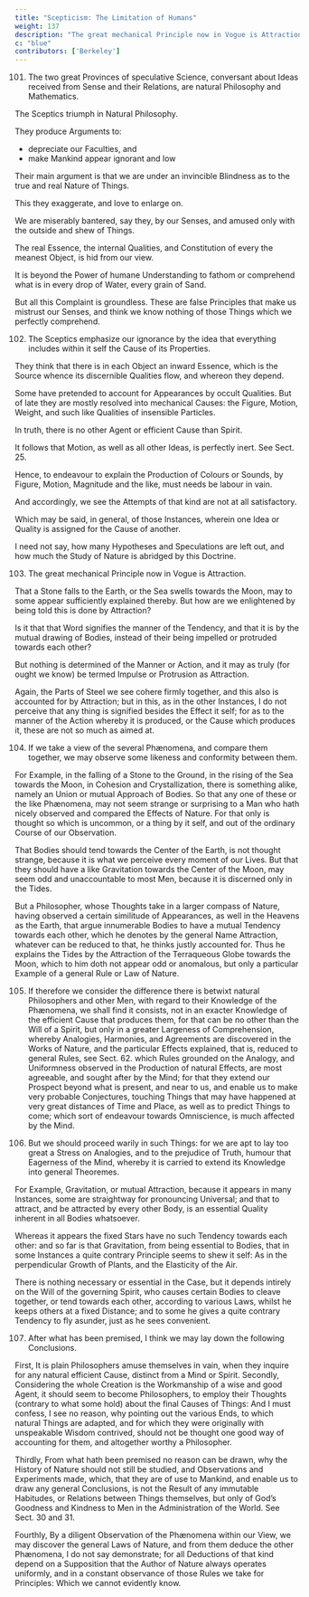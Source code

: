 ```yaml
---
title: "Scepticism: The Limitation of Humans"
weight: 137
description: "The great mechanical Principle now in Vogue is Attraction"
c: "blue"
contributors: ['Berkeley']
---
```



101. The two great Provinces of speculative Science, conversant about Ideas received from Sense and their Relations, are natural Philosophy and Mathematics.


The Sceptics triumph in Natural Philosophy.

They produce Arguments to:
- depreciate our Faculties, and
- make Mankind appear ignorant and low

Their main argument is that we are under an invincible Blindness as to the true and real Nature of Things.

This they exaggerate, and love to enlarge on.

We are miserably bantered, say they, by our Senses, and amused only with the outside and shew of Things. 

The real Essence, the internal Qualities, and Constitution of every the meanest Object, is hid from our view.

It is beyond the Power of humane Understanding to fathom or comprehend what is in every drop of Water, every grain of Sand. 

But all this Complaint is groundless. These are false Principles that make us mistrust our Senses, and think we know nothing of those Things which we perfectly comprehend.


102. The Sceptics emphasize our ignorance by the idea that everything includes within it self the Cause of its Properties.

They think that there is in each Object an inward Essence, which is the Source whence its discernible Qualities flow, and whereon they depend. 

Some have pretended to account for Appearances by occult Qualities. But of late they are mostly resolved into mechanical Causes: the Figure, Motion, Weight, and such like Qualities of insensible Particles.

In truth, there is no other Agent or efficient Cause than Spirit.

It follows that Motion, as well as all other Ideas, is perfectly inert. See Sect. 25. 

Hence, to endeavour to explain the Production of Colours or Sounds, by Figure, Motion, Magnitude and the like, must needs be labour in vain.

And accordingly, we see the Attempts of that kind are not at all satisfactory. 

Which may be said, in general, of those Instances, wherein one Idea or Quality is assigned for the Cause of another.

I need not say, how many Hypotheses and Speculations are left out, and how much the Study of Nature is abridged by this Doctrine.


103. The great mechanical Principle now in Vogue is Attraction. 

That a Stone falls to the Earth, or the Sea swells towards the Moon, may to some appear sufficiently explained thereby. But how are we enlightened by being told this is done by Attraction? 

Is it that that Word signifies the manner of the Tendency, and that it is by the mutual drawing of Bodies, instead of their being impelled or protruded towards each other? 

But nothing is determined of the Manner or Action, and it may as truly (for ought we know) be termed Impulse or Protrusion as Attraction.

Again, the Parts of Steel we see cohere firmly together, and this also is accounted for by Attraction; but in this, as in the other Instances, I do not perceive that any thing is signified besides the Effect it self; for as to the manner of the Action whereby it is produced, or the Cause which produces it, these are not so much as aimed at.


104. If we take a view of the several Phænomena, and compare them together, we may observe some likeness and conformity between them. 

For Example, in the falling of a Stone to the Ground, in the rising of the Sea towards the Moon, in Cohesion and Crystallization, there is something alike, namely an Union or mutual Approach of Bodies. So that any one of these or the like Phænomena, may not seem strange or surprising to a Man who hath nicely observed and compared the Effects of Nature. For that only is thought so which is uncommon, or a thing by it self, and out of the ordinary Course of our Observation.

That Bodies should tend towards the Center of the Earth, is not thought strange, because it is what we perceive every moment of our Lives. But that they should have a like Gravitation towards the Center of the Moon, may seem odd and unaccountable to most Men, because it is discerned only in the Tides.

But a Philosopher, whose Thoughts take in a larger compass of Nature, having observed a certain similitude of Appearances, as well in the Heavens as the Earth, that argue innumerable Bodies to have a mutual Tendency towards each other, which he denotes by the general Name Attraction, whatever can be reduced to that, he thinks justly accounted for. Thus he explains the Tides by the Attraction of the Terraqueous Globe towards the Moon, which to him doth not appear odd or anomalous, but only a particular Example of a general Rule or Law of Nature.


105. If therefore we consider the difference there is betwixt natural Philosophers and other Men, with regard to their Knowledge of the Phænomena, we shall find it consists, not in an exacter Knowledge of the efficient Cause that produces them, for that can be no other than the Will of a Spirit, but only in a greater Largeness of Comprehension, whereby Analogies, Harmonies, and Agreements are discovered in the Works of Nature, and the particular Effects explained, that is, reduced to general Rules, see Sect. 62. which Rules grounded on the Analogy, and Uniformness observed in the Production of natural Effects, are most agreeable, and sought after by the Mind; for that they extend our Prospect beyond what is present, and near to us, and enable us to make very probable Conjectures, touching Things that may have happened at very great distances of Time and Place, as well as to predict Things to come; which sort of endeavour towards Omniscience, is much affected by the Mind.


106. But we should proceed warily in such Things: for we are apt to lay too great a Stress on Analogies, and to the prejudice of Truth, humour that Eagerness of the Mind, whereby it is carried to extend its Knowledge into general Theoremes.

For Example, Gravitation, or mutual Attraction, because it appears in many Instances, some are straightway for pronouncing Universal; and that to attract, and be attracted by every other Body, is an essential Quality inherent in all Bodies whatsoever.

Whereas it appears the fixed Stars have no such Tendency towards each other: and so far is that Gravitation, from being essential to Bodies, that in some Instances a quite contrary Principle seems to shew it self: As in the perpendicular Growth of Plants, and the Elasticity of the Air.

There is nothing necessary or essential in the Case, but it depends intirely on the Will of the governing Spirit, who causes certain Bodies to cleave together, or tend towards each other, according to various Laws, whilst he keeps others at a fixed Distance; and to some he gives a quite contrary Tendency to fly asunder, just as he sees convenient.


107. After what has been premised, I think we may lay down the following Conclusions.

First, It is plain Philosophers amuse themselves in vain, when they inquire for any natural efficient Cause, distinct from a Mind or Spirit. Secondly, Considering the whole Creation is the Workmanship of a wise and good Agent, it should seem to become Philosophers, to employ their Thoughts (contrary to what some hold) about the final Causes of Things: And I must confess, I see no reason, why pointing out the various Ends, to which natural Things are adapted, and for which they were originally with unspeakable Wisdom contrived, should not be thought one good way of accounting for them, and altogether worthy a Philosopher. 

Thirdly, From what hath been premised no reason can be drawn, why the History of Nature should not still be studied, and Observations and Experiments made, which, that they are of use to Mankind, and enable us to draw any general Conclusions, is not the Result of any immutable Habitudes, or Relations between Things themselves, but only of God’s Goodness and Kindness to Men in the Administration of the World. See Sect. 30 and 31. 

Fourthly, By a diligent Observation of the Phænomena within our View, we may discover the general Laws of Nature, and from them deduce the other Phænomena, I do not say demonstrate; for all Deductions of that kind depend on a Supposition that the Author of Nature always operates uniformly, and in a constant observance of those Rules we take for Principles: Which we cannot evidently know.
